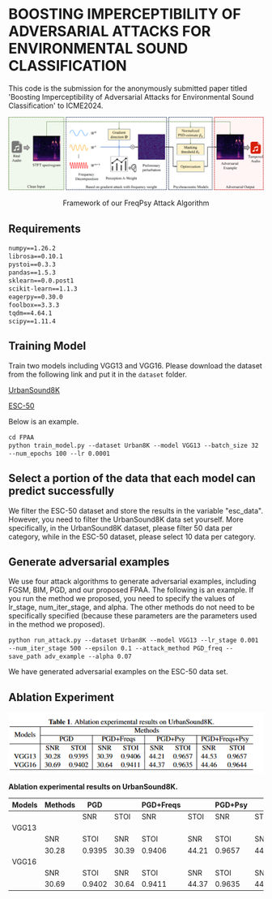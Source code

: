 # BOOSTING IMPERCEPTIBILITY OF ADVERSARIAL ATTACKS FOR ENVIRONMENTAL SOUND CLASSIFICATION

This code is the submission for the anonymously submitted paper titled 'Boosting Imperceptibility of Adversarial Attacks for Environmental Sound Classification' to ICME2024.

<div align="center">
  <img src="framework.png" width="1000px" />
  <p>Framework of our FreqPsy Attack Algorithm</p>
</div>

## Requirements

````
numpy==1.26.2
librosa==0.10.1
pystoi==0.3.3
pandas==1.5.3
sklearn==0.0.post1
scikit-learn==1.1.3
eagerpy==0.30.0
foolbox==3.3.3
tqdm==4.64.1
scipy==1.11.4
````

## Training Model

Train two models including VGG13 and VGG16. Please download the dataset from the following link and put it in the
`dataset` folder. 

[UrbanSound8K](https://www.kaggle.com/datasets/chrisfilo/urbansound8k)

[ESC-50](https://github.com/karolpiczak/ESC-50)

Below is an example.
```
cd FPAA
python train_model.py --dataset Urban8K --model VGG13 --batch_size 32 --num_epochs 100 --lr 0.0001
```

## Select a portion of the data that each model can predict successfully

We filter the ESC-50 dataset and store the results in the variable "esc_data". However, you need to filter the UrbanSound8K data set yourself. More specifically, in the UrbanSound8K dataset, please filter 50 data per category, while in the ESC-50 dataset, please select 10 data per category.

## Generate adversarial examples

We use four attack algorithms to generate adversarial examples, including FGSM, BIM, PGD, and our proposed FPAA. The
following is an example. If you run the method we proposed, you need to specify the values of lr_stage, num_iter_stage,
and alpha. The other methods do not need to be specifically specified (because these parameters are the parameters used
in the method we proposed).

```
python run_attack.py --dataset Urban8K --model VGG13 --lr_stage 0.001 --num_iter_stage 500 --epsilon 0.1 --attack_method PGD_freq --save_path adv_example --alpha 0.07
```
We have generated adversarial examples on the ESC-50 data set.
## Ablation Experiment
<div align="center">
  <img src="ablation.png" width="1000px" />
</div>

**Ablation experimental results on UrbanSound8K.**

| Models   | Methods      | PGD   |        | PGD+Freqs |        | PGD+Psy   |        | PGD+Freqs+Psy   |        |
|----------|--------------|-------|--------|-----------|--------|-----------|--------|-----------------|--------|
|          |              | SNR   |   STOI |SNR        |   STOI |SNR        |   STOI | SNR             |        |
| VGG13    |              |       |        |           |        |           |        |           |
|          | SNR          | STOI  | SNR    | STOI   | SNR    | STOI   | SNR    | STOI   |
|          | 30.28        | 0.9395| 30.39  | 0.9406 | 44.21  | 0.9657 | 44.53  | 0.9657 |
| VGG16    |              |       |        |           |        |           |        |           |
|          | SNR          | STOI  | SNR    | STOI   | SNR    | STOI   | SNR    | STOI   |
|          | 30.69        | 0.9402| 30.64  | 0.9411 | 44.37  | 0.9635 | 44.46  | 0.9644 |

